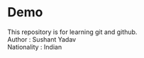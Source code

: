 # Demo
This repository is for learning git and github.
<br>
Author : Sushant Yadav
<br>
Nationality : Indian
